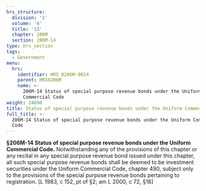 ```yaml
---
hrs_structure:
  division: '1'
  volume: '4'
  title: '13'
  chapter: 206M
  section: 206M-14
type: hrs_section
tags:
  - Government
menu:
  hrs:
    identifier: HRS_0206M-0014
    parent: HRS0206M
    name: >-
      206M-14 Status of special purpose revenue bonds under the Uniform
      Commercial Code
weight: 24090
title: Status of special purpose revenue bonds under the Uniform Commercial Code
full_title: >-
  206M-14 Status of special purpose revenue bonds under the Uniform Commercial
  Code
---
```

**§206M-14 Status of special purpose revenue bonds under the Uniform Commercial Code.** Notwithstanding any of the provisions of this chapter or any recital in any special purpose revenue bond issued under this chapter, all such special purpose revenue bonds shall be deemed to be investment securities under the Uniform Commercial Code, chapter 490, subject only to the provisions of the special purpose revenue bonds pertaining to registration. [L 1983, c 152, pt of §2; am L 2000, c 72, §18]